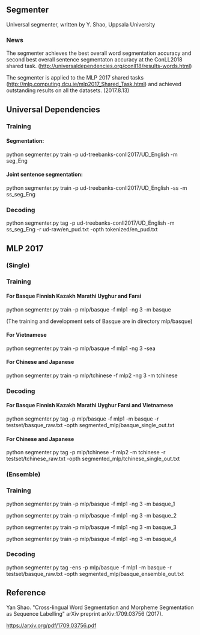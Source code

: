 ## Segmenter
Universal segmenter, written by Y. Shao, Uppsala University

### News

The segmenter achieves the best overall word segmentation accuracy and second best overall sentence segmentaton accuracy at the ConLL2018 shared task. (http://universaldependencies.org/conll18/results-words.html)

The segmenter is applied to the MLP 2017 shared tasks (http://mlp.computing.dcu.ie/mlp2017_Shared_Task.html) and achieved outstanding results on all the datasets. (2017.8.13)

## Universal Dependencies

### Training

#### Segmentation:

python segmenter.py train -p ud-treebanks-conll2017/UD_English -m seg_Eng

#### Joint sentence segmentation:

python segmenter.py train -p ud-treebanks-conll2017/UD_English -ss -m ss_seg_Eng

### Decoding

python segmenter.py tag -p ud-treebanks-conll2017/UD_English -m ss_seg_Eng -r ud-raw/en_pud.txt -opth tokenized/en_pud.txt

## MLP 2017

### (Single)

### Training

#### For Basque Finnish Kazakh Marathi Uyghur and Farsi

python segmenter.py train -p mlp/basque -f mlp1 -ng 3 -m basque

(The training and development sets of Basque are in directory mlp/basque)

#### For Vietnamese

python segmenter.py train -p mlp/basque -f mlp1 -ng 3 -sea

#### For Chinese and Japanese

python segmenter.py train -p mlp/tchinese -f mlp2 -ng 3 -m tchinese

### Decoding

#### For Basque Finnish Kazakh Marathi Uyghur Farsi and Vietnamese

python segmenter.py tag -p mlp/basque -f mlp1 -m basque -r testset/basque_raw.txt -opth segmented_mlp/basque_single_out.txt

#### For Chinese and Japanese

python segmenter.py tag -p mlp/tchinese -f mlp2 -m tchinese -r testset/tchinese_raw.txt -opth segmented_mlp/tchinese_single_out.txt

### (Ensemble)

### Training

python segmenter.py train -p mlp/basque -f mlp1 -ng 3 -m basque_1

python segmenter.py train -p mlp/basque -f mlp1 -ng 3 -m basque_2

python segmenter.py train -p mlp/basque -f mlp1 -ng 3 -m basque_3

python segmenter.py train -p mlp/basque -f mlp1 -ng 3 -m basque_4

### Decoding

python segmenter.py tag -ens -p mlp/basque -f mlp1 -m basque -r testset/basque_raw.txt -opth segmented_mlp/basque_ensemble_out.txt

## Reference

Yan Shao. "Cross-lingual Word Segmentation and Morpheme Segmentation as Sequence Labelling" arXiv preprint arXiv:1709.03756 (2017).

https://arxiv.org/pdf/1709.03756.pdf

